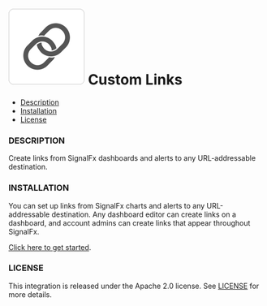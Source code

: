 # ![](./img/integration_externallink.png) Custom Links

- [Description](#description)
- [Installation](#installation)
- [License](#license)

### DESCRIPTION

Create links from SignalFx dashboards and alerts to any URL-addressable destination. 

### INSTALLATION

You can set up links from SignalFx charts and alerts to any URL-addressable destination. Any dashboard editor can create links on a dashboard, and account admins can create links that appear throughout SignalFx. 

[Click here to get started](https://app.signalfx.com/#/organization/YOUR_SIGNALFX_ORG_ID?selectedKeyValue=sf_section:globalcrosslinks). 

### LICENSE

This integration is released under the Apache 2.0 license. See [LICENSE](./LICENSE) for more details.
